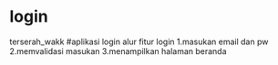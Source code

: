 # login
terserah_wakk
#aplikasi login
alur fitur login
1.masukan email dan pw
2.memvalidasi masukan
3.menampilkan halaman beranda
